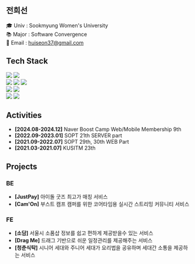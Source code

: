 ## 전희선

🎓 Univ : Sookmyung Women's University<br>
📚 Major : Software Convergence<br>
📩 Email : huiseon37@gmail.com


## Tech Stack
<span>
<img src="https://img.shields.io/badge/-JavaScript-%23F7DF1E?style=for-the-badge&logo=JavaScript&logoColor=black">
<img src="https://img.shields.io/badge/-TypeScript-%233178C6?style=for-the-badge&logo=TypeScript&logoColor=black">
 <br>
<img src="https://img.shields.io/badge/-HTML-%23E34F26?style=for-the-badge&logo=HTML5&logoColor=black">
<img src="https://img.shields.io/badge/-CSS-%231572B6?style=for-the-badge&logo=CSS3&logoColor=black">
<img src="https://img.shields.io/badge/styled-component-e084c6?style=for-the-badge&logo=styled-components&logoColor=white"/>
 <br>
<img src="https://img.shields.io/badge/-React-%2361DAFB?style=for-the-badge&logo=React&logoColor=black">
<img src="https://img.shields.io/badge/-Next.js-black?style=for-the-badge&logo=Next.js&logoColor=white">
 <br>
<img src="https://img.shields.io/badge/-Recoil-3578e5?style=for-the-badge&logo=React&logoColor=white"/>
<img src="https://img.shields.io/badge/-React Query-FF4154?style=for-the-badge&logo=React&logoColor=white">
</span>

## Activities
- **[2024.08-2024.12]** Naver Boost Camp Web/Mobile Membership 9th
- **[2022.09-2023.01]** SOPT 21th SERVER part
- **[2021.09-2022.07]** SOPT 29th, 30th WEB Part
- **[2021.03-2021.07]** KUSITM 23th

## Projects
### BE
- **[JustPay]** 아이돌 굿즈 최고가 매칭 서비스
- **[Cam'On]** 부스트 캠프 캠퍼를 위한 코어타임용 실시간 스트리밍 커뮤니티 서비스
  
### FE
- **[소담]** 서울시 소품샵 정보를 쉽고 편하게 제공받을수 있는 서비스 <!-- [👉Link](https://sodam.me/) -->
- **[Drag Me]** 드래그 기반으로 쉬운 일정관리를 제공해주는 서비스 
- **[청춘식탁]** 시니어 세대와 주니어 세대가 요리법을 공유하며 세대간 소통을 제공하는 서비스

<!-- 
## Github Stats
![Anurag's GitHub stats](https://github-readme-stats.vercel.app/api?username=huiseon37&&show_icons=true&theme=dracula)
 -->
<!-- [![Hits](https://hits.seeyoufarm.com/api/count/incr/badge.svg?url=https%3A%2F%2Fgithub.com%2Fhuiseon37&count_bg=%23FF5CD0&title_bg=%23555555&icon=&icon_color=%23E7E7E7&title=hits&edge_flat=false)](https://hits.seeyoufarm.com) -->
